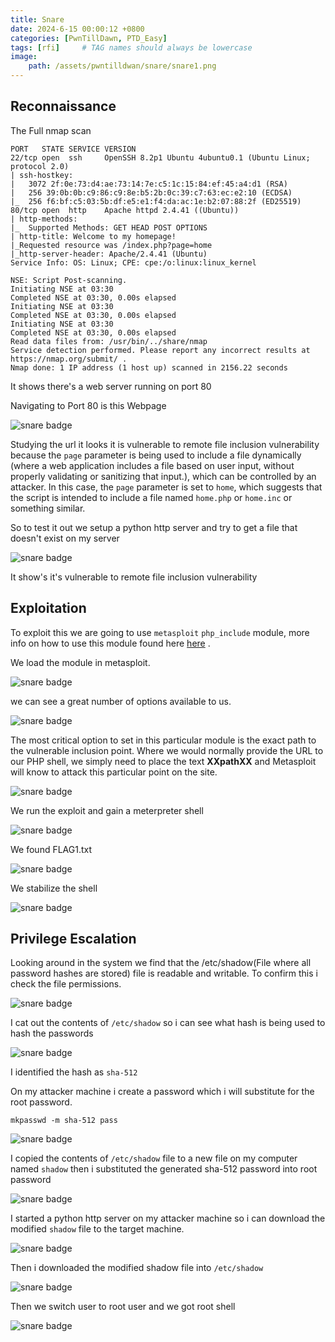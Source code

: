 ```yaml
---
title: Snare
date: 2024-6-15 00:00:12 +0800
categories: [PwnTillDawn, PTD_Easy]
tags: [rfi]     # TAG names should always be lowercase
image:
    path: /assets/pwntilldwan/snare/snare1.png
---
```



## Reconnaissance 

The Full nmap scan

```
PORT   STATE SERVICE VERSION
22/tcp open  ssh     OpenSSH 8.2p1 Ubuntu 4ubuntu0.1 (Ubuntu Linux; protocol 2.0)
| ssh-hostkey: 
|   3072 2f:0e:73:d4:ae:73:14:7e:c5:1c:15:84:ef:45:a4:d1 (RSA)
|   256 39:0b:0b:c9:86:c9:8e:b5:2b:0c:39:c7:63:ec:e2:10 (ECDSA)
|_  256 f6:bf:c5:03:5b:df:e5:e1:f4:da:ac:1e:b2:07:88:2f (ED25519)
80/tcp open  http    Apache httpd 2.4.41 ((Ubuntu))
| http-methods: 
|_  Supported Methods: GET HEAD POST OPTIONS
| http-title: Welcome to my homepage!
|_Requested resource was /index.php?page=home
|_http-server-header: Apache/2.4.41 (Ubuntu)
Service Info: OS: Linux; CPE: cpe:/o:linux:linux_kernel

NSE: Script Post-scanning.
Initiating NSE at 03:30
Completed NSE at 03:30, 0.00s elapsed
Initiating NSE at 03:30
Completed NSE at 03:30, 0.00s elapsed
Initiating NSE at 03:30
Completed NSE at 03:30, 0.00s elapsed
Read data files from: /usr/bin/../share/nmap
Service detection performed. Please report any incorrect results at https://nmap.org/submit/ .
Nmap done: 1 IP address (1 host up) scanned in 2156.22 seconds
```

It shows there's a web server running on port 80

Navigating to Port 80 is this Webpage

![snare badge](/assets/pwntilldwan/snare/snare2.png)

Studying the url it looks it is vulnerable to remote file inclusion vulnerability because the `page` parameter is being used to include a file dynamically (where a web application includes a file based on user input, without properly validating or sanitizing that input.), which can be controlled by an attacker. In this case, the `page` parameter is set to `home`, which suggests that the script is intended to include a file named `home.php` or `home.inc` or something similar.

So to test it out we setup a python http server and try to get a file that doesn't exist on my server

![snare badge](/assets/pwntilldwan/snare/snare3.png)

It show's it's vulnerable to remote file inclusion vulnerability


## Exploitation

To exploit this we are going to use `metasploit`  `php_include` module, more info on how to use this module found here [here](https://www.offsec.com/metasploit-unleashed/php-meterpreter/) .

We load the module in metasploit.


![snare badge](/assets/pwntilldwan/snare/snare4.png)

we can see a great number of options available to us.

![snare badge](/assets/pwntilldwan/snare/snare5.png)

The most critical option to set in this particular module is the exact path to the vulnerable inclusion point. Where we would normally provide the URL to our PHP shell, we simply need to place the text **XXpathXX** and Metasploit will know to attack this particular point on the site.

![snare badge](/assets/pwntilldwan/snare/snare6.png)

We run the exploit and gain a meterpreter shell

![snare badge](/assets/pwntilldwan/snare/snare7.png)

We found FLAG1.txt

![snare badge](/assets/pwntilldwan/snare/snare8.png)

We stabilize the shell

![snare badge](/assets/pwntilldwan/snare/snare9.png)

## Privilege Escalation

Looking around in the system we find that the /etc/shadow(File where all password hashes are stored) file is readable and writable. To confirm this i check the file permissions.

![snare badge](/assets/pwntilldwan/snare/snare10.png)

I cat out the contents of `/etc/shadow` so i can see what hash is being used to hash the passwords

![snare badge](/assets/pwntilldwan/snare/snare11.png)

I identified the hash as `sha-512`

On my attacker machine i create a password which i will substitute for the root password.

```
mkpasswd -m sha-512 pass
```

![snare badge](/assets/pwntilldwan/snare/snare12.png)


I copied the contents of `/etc/shadow` file to a new file on my computer named `shadow` then i substituted the generated sha-512 password into root password

![snare badge](/assets/pwntilldwan/snare/snare13.png)


I started a python http server on my attacker machine so i can download the modified `shadow` file to the target machine.

![snare badge](/assets/pwntilldwan/snare/snare14.png)

Then i downloaded the modified shadow file into `/etc/shadow`

![snare badge](/assets/pwntilldwan/snare/snare15.png)

Then we switch user to root user and we got root shell

![snare badge](/assets/pwntilldwan/snare/snare16.png)
